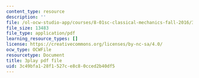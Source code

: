 ```yaml
---
content_type: resource
description: ''
file: /ol-ocw-studio-app/courses/8-01sc-classical-mechanics-fall-2016/3c49bfa128f1527ce8c80cced2b40df5_IV9NhNIrrDw.pdf
file_size: 13483
file_type: application/pdf
learning_resource_types: []
license: https://creativecommons.org/licenses/by-nc-sa/4.0/
ocw_type: OCWFile
resourcetype: Document
title: 3play pdf file
uid: 3c49bfa1-28f1-527c-e8c8-0cced2b40df5
---
```

